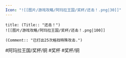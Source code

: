 ```yaml
---
Icon: "![[图片/游戏攻略/阿玛拉王国/奖杯/还击！.png|30]]"
---
```

```ad-common-bronze-trophy
title: (Title:: "还击！")
![[图片/游戏攻略/阿玛拉王国/奖杯/还击！.png|100]]

(Comment:: "已打出25次格挡特殊攻击.")
```

#阿玛拉王国/奖杯/铜 #奖杯 #奖杯/铜
